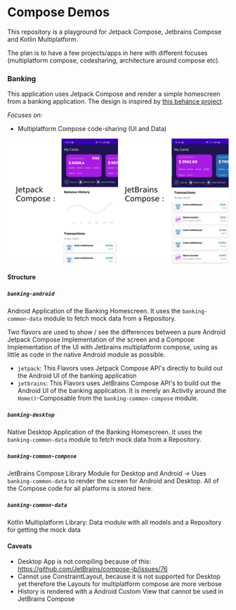# Compose Demos
This repository is a playground for Jetpack Compose, Jetbrains Compose and Kotlin Multiplatform.

The plan is to have a few projects/apps in here with different focuses (multiplatform compose, codesharing, architecture around compose etc).

### Banking

This application uses Jetpack Compose and render a simple homescreen from a banking application. The design is inspired by
[this behance project](https://www.behance.net/gallery/79259371/Digital-banking).

*Focuses on:*
- Multiplatform Compose code-sharing (UI and Data)

![banking_demo_android_jetpack.jpg](designs/banking/banking_demo.png)

#### Structure
##### `banking-android`
Android Application of the Banking Homescreen. It uses the `banking-common-data` module to fetch mock data from a Repository.

Two flavors are used to show / see the differences between a pure Android Jetpack Compose Implementation of the screen and
a Compose Implementation of the UI with Jetbrains multiplatform compose, using as little as code in the native Android module as possible.

- `jetpack`: This Flavors uses Jetpack Compose API's directly to build out the Android UI of the banking application
- `jetbrains`: This Flavors uses JetBrains Compose API's to build out the Android UI of the banking application. It is merely an Activity around
the `Home()`-Composable from the `banking-common-compose` module.

##### `banking-desktop`
Native Desktop Application of the Banking Homescreen. It uses the `banking-common-data` module to fetch mock data from a Repository.

##### `banking-common-compose`
JetBrains Compose Library Module for Desktop and Android -> Uses `banking-common-data` to render the screen for Android and Desktop.
All of the Compose code for all platforms is stored here.

##### `banking-common-data`
Kotlin Multiplatform Library: Data module with all models and a Repository for getting the mock data

#### Caveats
- Desktop App is not compiling because of this:  https://github.com/JetBrains/compose-jb/issues/76
- Cannot use ConstraintLayout, because it is not supported for Desktop yet therefore the Layouts for multiplatform compose are more verbose
- History is rendered with a Android Custom View that cannot be used in JetBrains Compose


